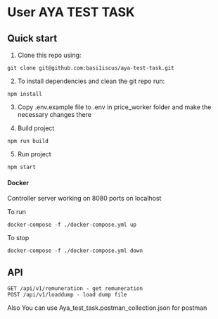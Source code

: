 # User AYA TEST TASK

## Quick start

1. Clone this repo using:
  
  ```shell
  git clone git@github.com:basi1iscus/aya-test-task.git
  ```

2. To install dependencies and clean the git repo run:

  ```shell
  npm install
  ```
3. Copy .env.example file to .env in price_worker folder and make the necessary changes there

4. Build project

  ```shell
  npm run build
  ```
5. Run project

  ```shell
  npm start
  ```

#### Docker
Controller server working on 8080 ports on localhost

To run
```shell
docker-compose -f ./docker-compose.yml up
```
To stop
```shell
docker-compose -f ./docker-compose.yml down
```

## API

```Shell
GET /api/v1/remuneration - get remuneration
POST /api/v1/loaddump - load dump file
```
Also You can use Aya_test_task.postman_collection.json for postman